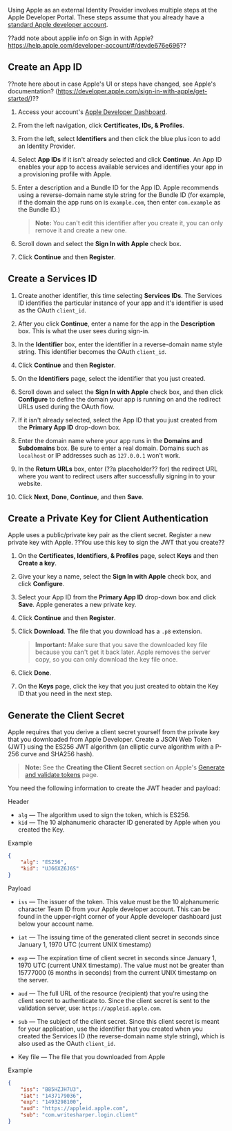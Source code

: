 Using Apple as an external Identity Provider involves multiple steps at the Apple Developer Portal. These steps assume that you already have a [standard Apple developer account](https://developer.apple.com/).


??add note about applie info on Sign in with Apple? https://help.apple.com/developer-account/#/devde676e696??


## Create an App ID

??note here about in case Apple's UI or steps have changed, see Apple's documentation? (https://developer.apple.com/sign-in-with-apple/get-started/)??

1. Access your account's [Apple Developer Dashboard](https://developer.apple.com/).

2. From the left navigation, click **Certificates, IDs, & Profiles**.

3. From the left, select **Identifiers** and then click the blue plus icon to add an Identity Provider.

4. Select **App IDs** if it isn't already selected and click **Continue**. An App ID enables your app to access available services and identifies your app in a provisioning profile with Apple.

5. Enter a description and a Bundle ID for the App ID. Apple recommends using a reverse-domain name style string for the Bundle ID (for example, if the domain the app runs on is `example.com`, then enter `com.example` as the Bundle ID.)

    > **Note:** You can't edit this identifier after you create it, you can only remove it and create a new one.

6. Scroll down and select the **Sign In with Apple** check box.

7. Click **Continue** and then **Register**.

## Create a Services ID

1. Create another identifier, this time selecting **Services IDs**. The Services ID identifies the particular instance of your app and it's identifier is used as the OAuth `client_id`.

2. After you click **Continue**, enter a name for the app in the **Description** box. This is what the user sees during sign-in.

3. In the **Identifier** box, enter the identifier in a reverse-domain name style string. This identifier becomes the OAuth `client_id`.

4. Click **Continue** and then **Register**.

5. On the **Identifiers** page, select the identifier that you just created.

6. Scroll down and select the **Sign In with Apple** check box, and then click **Configure** to define the domain your app is running on and the redirect URLs used during the OAuth flow.

7. If it isn't already selected, select the App ID that you just created from the **Primary App ID** drop-down box.

8. Enter the domain name where your app runs in the **Domains and Subdomains** box. Be sure to enter a real domain. Domains such as `localhost` or IP addresses such as `127.0.0.1` won't work.

6. In the **Return URLs** box, enter (??a placeholder?? for) the redirect URL where you want to redirect users after successfully signing in to your website.

7. Click **Next**, **Done**, **Continue**, and then **Save**.

## Create a Private Key for Client Authentication

Apple uses a public/private key pair as the client secret. Register a new private key with Apple. ??You use this key to sign the JWT that you create??

1. On the **Certificates, Identifiers, & Profiles** page, select **Keys** and then **Create a key**.

2. Give your key a name, select the **Sign In with Apple** check box, and click **Configure**.

3. Select your App ID from the **Primary App ID** drop-down box and click **Save**. Apple generates a new private key.

4. Click **Continue** and then **Register**.

5. Click **Download**. The file that you download has a `.p8` extension.

    > **Important:** Make sure that you save the downloaded key file because you can't get it back later. Apple removes the server copy, so you can only download the key file once.

6. Click **Done**.

7. On the **Keys** page, click the key that you just created to obtain the Key ID that you need in the next step.

## Generate the Client Secret

Apple requires that you derive a client secret yourself from the private key that you downloaded from Apple Developer. Create a JSON Web Token (JWT) using the ES256 JWT algorithm (an elliptic curve algorithm with a P-256 curve and SHA256 hash).

> **Note:** See the **Creating the Client Secret** section on Apple's [Generate and validate tokens](https://developer.apple.com/documentation/sign_in_with_apple/generate_and_validate_tokens) page.

You need the following information to create the JWT header and payload:

Header

* `alg` &mdash; The algorithm used to sign the token, which is ES256.
* `kid` &mdash; The 10 alphanumeric character ID generated by Apple when you created the Key.

Example

```JSON
{
    "alg": "ES256",
    "kid": "UJ66XZ6J6S"
}
```

Payload

* `iss` &mdash; The issuer of the token. This value must be the 10 alphanumeric character Team ID from your Apple developer account. This can be found in the upper-right corner of your Apple developer dashboard just below your account name.
* `iat` &mdash; The issuing time of the generated client secret in seconds since January 1, 1970 UTC (current UNIX timestamp)
* `exp` &mdash; The expiration time of client secret in seconds since January 1, 1970 UTC (current UNIX timestamp). The value must not be greater than 15777000 (6 months in seconds) from the current UNIX timestamp on the server.
* `aud` &mdash; The full URL of the resource (recipient) that you're using the client secret to authenticate to. Since the client secret is sent to the validation server, use: `https://appleid.apple.com`.
* `sub` &mdash; The subject of the client secret. Since this client secret is meant for your application, use the identifier that you created when you created the Services ID (the reverse-domain name style string), which is also used as the OAuth `client_id`.

* Key file &mdash; The file that you downloaded from Apple

Example

```JSON
{
    "iss": "B85HZJH7U3",
    "iat": "1437179036",
    "exp": "1493298100",
    "aud": "https://appleid.apple.com",
    "sub": "com.writesharper.login.client"
}
```

